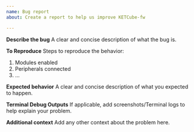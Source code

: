 ```yaml
---
name: Bug report
about: Create a report to help us improve KETCube-fw

---
```


**Describe the bug**
A clear and concise description of what the bug is.

**To Reproduce**
Steps to reproduce the behavior:
1. Modules enabled
2. Peripherals connected
3. ...

**Expected behavior**
A clear and concise description of what you expected to happen.

**Terminal Debug Outputs**
If applicable, add screenshots/Terminal logs to help explain your problem.

**Additional context**
Add any other context about the problem here.
